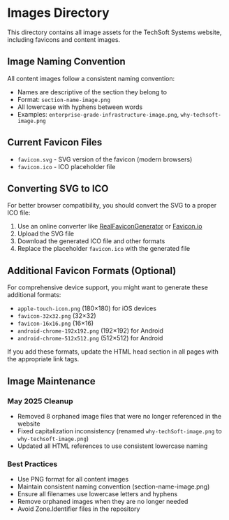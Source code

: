 # Images Directory

This directory contains all image assets for the TechSoft Systems website, including favicons and content images.

## Image Naming Convention

All content images follow a consistent naming convention:
- Names are descriptive of the section they belong to
- Format: `section-name-image.png`
- All lowercase with hyphens between words
- Examples: `enterprise-grade-infrastructure-image.png`, `why-techsoft-image.png`

## Current Favicon Files

- `favicon.svg` - SVG version of the favicon (modern browsers)
- `favicon.ico` - ICO placeholder file

## Converting SVG to ICO

For better browser compatibility, you should convert the SVG to a proper ICO file:

1. Use an online converter like [RealFaviconGenerator](https://realfavicongenerator.net/) or [Favicon.io](https://favicon.io/)
2. Upload the SVG file
3. Download the generated ICO file and other formats
4. Replace the placeholder `favicon.ico` with the generated file

## Additional Favicon Formats (Optional)

For comprehensive device support, you might want to generate these additional formats:

- `apple-touch-icon.png` (180×180) for iOS devices
- `favicon-32x32.png` (32×32)
- `favicon-16x16.png` (16×16)
- `android-chrome-192x192.png` (192×192) for Android
- `android-chrome-512x512.png` (512×512) for Android

If you add these formats, update the HTML head section in all pages with the appropriate link tags.

## Image Maintenance

### May 2025 Cleanup
- Removed 8 orphaned image files that were no longer referenced in the website
- Fixed capitalization inconsistency (renamed `why-techSoft-image.png` to `why-techsoft-image.png`)
- Updated all HTML references to use consistent lowercase naming

### Best Practices
- Use PNG format for all content images
- Maintain consistent naming convention (section-name-image.png)
- Ensure all filenames use lowercase letters and hyphens
- Remove orphaned images when they are no longer needed
- Avoid Zone.Identifier files in the repository
